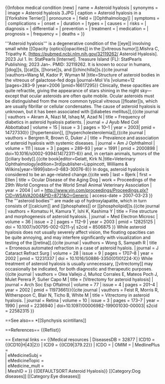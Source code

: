 {{Infobox medical condition (new)
| name            = Asteroid hyalosis
| synonyms        = 
| image           = Asteroid hyalosis 3.JPG
| caption         = Asteroid hyalosis in a [[Yorkshire Terrier]]
| pronounce       = 
| field           = [[Ophthalmology]]
| symptoms        = 
| complications   = 
| onset           = 
| duration        = 
| types           = 
| causes          = 
| risks           = 
| diagnosis       = 
| differential    = 
| prevention      = 
| treatment       = 
| medication      = 
| prognosis       = 
| frequency       = 
| deaths          = 
}}

'''Asteroid hyalosis''' is a degenerative condition of the [[eye]] involving small white [[Opacity (optics)|opacities]] in the [[vitreous humor]].<ref>Mishra C, Tripathy K. [https://pubmed.ncbi.nlm.nih.gov/32119262/ Asteroid Hyalosis]. 2023 Jul 1. In: StatPearls [Internet]. Treasure Island (FL): StatPearls Publishing; 2023 Jan–. PMID: 32119262.</ref>  It is known to occur in humans, [[dog]]s, [[cat]]s, [[horse]]s, and [[chinchilla]]s.<ref>{{cite journal |vauthors=Wang M, Kador P, Wyman M |title=Structure of asteroid bodies in the vitreous of galactose-fed dogs |journal=Mol Vis |volume=12 |pages=283–9 |year=2006 |pmid=16617295}}</ref>  Clinically, these opacities are quite refractile, giving the appearance of stars shining in the night sky—except that ocular asteroids are often quite mobile.  Ocular asteroids must be distinguished from the more common typical vitreous [[floater]]s, which are usually fibrillar or cellular condensates.  The cause of asteroid hyalosis is unknown, but it has been associated with [[diabetes mellitus]],<ref>{{cite journal | vauthors = Akram A, Niazi M, Ishaq M, Azad N | title = Frequency of diabetics in asteroid hyalosis patients. | journal = J Ayub Med Coll Abbottabad | volume = 15 | issue = 3 | pages = 10–1 | year = 2003| pmid = 14727330}}</ref> [[hypertension]], [[hypercholesterolemia]],<ref>{{cite journal | vauthors = Bergren R, Brown G, Duker J | title = Prevalence and association of asteroid hyalosis with systemic diseases. | journal = Am J Ophthalmol | volume = 111 | issue = 3 | pages = 289–93 | year = 1991 | pmid = 2000898 | doi=10.1016/s0002-9394(14)72311-6}}</ref> and, in certain animals, tumors of the [[ciliary body]].<ref name=Gelatt_1999>{{cite book|editor=Gelatt, Kirk N.|title=Veterinary Ophthalmology|edition=3rd|publisher=Lippincott, Williams & Wilkins|year=1999|isbn=0-683-30076-8}}</ref>  In dogs, asteroid hyalosis is considered to be an age-related change.<ref>{{cite web | last = Bjerk | first = Ellen | title = Ocular Disease of the Aging Dog | work = Proceedings of the 29th World Congress of the World Small Animal Veterinary Association | year = 2004 | url = http://www.vin.com/proceedings/Proceedings.plx?CID=WSAVA2004&PID=8721&O=Generic | access-date = 2007-03-23 }}</ref>  The '''asteroid bodies''' are made up of hydroxylapatite, which in turn consists of [[calcium]] and [[phosphates]] or [[phospholipid]]s.<ref>{{cite journal | vauthors = Komatsu H, Kamura Y, Ishi K, Kashima Y | title = Fine structure and morphogenesis of asteroid hyalosis. | journal = Med Electron Microsc | volume = 36 | issue = 2 | pages = 112–9 | year = 2003 | pmid = 12825125 | doi = 10.1007/s00795-002-0211-y| s2cid = 8506875 }}</ref>  While asteroid hyalosis does not usually severely affect vision, the floating opacities can be quite annoying, and may interfere significantly with visualization and testing of the [[retina]].<ref>{{cite journal | vauthors = Wong S, Sampath R | title = Erroneous automated refraction in a case of asteroid hyalois. | journal = J Cataract Refract Surg | volume = 28 | issue = 9 | pages = 1707–8 | year = 2002 | pmid = 12231337 | doi = 10.1016/S0886-3350(01)01224-X}}</ref>  While treatment of asteroid hyalosis is usually unnecessary, [[vitrectomy]] may occasionally be indicated, for both diagnostic and therapeutic purposes.<ref>{{cite journal | vauthors = Olea Vallejo J, Muñoz Corrales E, Mateos Poch J, Mulet Perera P, Suñer Capo M | title = [Vitrectomy for asteroid hyalosis] | journal = Arch Soc Esp Oftalmol | volume = 77 | issue = 4 | pages = 201–4 | year = 2002 | pmid = 11973661}}</ref><ref>{{cite journal | vauthors = Feist R, Morris R, Witherspoon C, Blair N, Ticho B, White M | title = Vitrectomy in asteroid hyalosis. | journal = Retina | volume = 10 | issue = 3 | pages = 173–7 | year = 1990 | pmid = 2236940 | doi=10.1097/00006982-199001030-00003| s2cid = 22582315 }}</ref>

==See also==
*[[Synchysis scintillans]]

==References==
{{Reflist}}

== External links ==
{{Medical resources
|  DiseasesDB     = 32877 
|  ICD10          = {{ICD10|H|43|2}} 
|  ICD9           = {{ICD9|379.22}} 
|  ICDO           = 
|  OMIM           = 
|  MedlinePlus    =  
|  eMedicineSubj  =  
|  eMedicineTopic =  
|  eMedicine_mult =  
|  MeshID         = 
}}
{{DEFAULTSORT:Asteroid Hyalosis}}
[[Category:Dog diseases]]
[[Category:Eye diseases]]